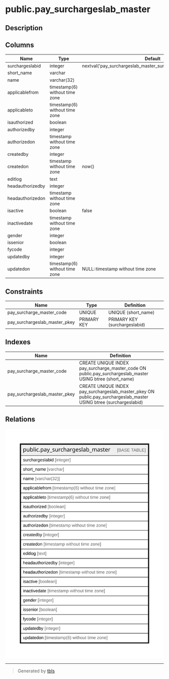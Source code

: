 # public.pay_surchargeslab_master

## Description

## Columns

| Name | Type | Default | Nullable | Children | Parents | Comment |
| ---- | ---- | ------- | -------- | -------- | ------- | ------- |
| surchargeslabid | integer | nextval('pay_surchargeslab_master_surchargeslabid_seq'::regclass) | false |  |  |  |
| short_name | varchar |  | true |  |  |  |
| name | varchar(32) |  | true |  |  |  |
| applicablefrom | timestamp(6) without time zone |  | true |  |  |  |
| applicableto | timestamp(6) without time zone |  | true |  |  |  |
| isauthorized | boolean |  | true |  |  |  |
| authorizedby | integer |  | true |  |  |  |
| authorizedon | timestamp without time zone |  | true |  |  |  |
| createdby | integer |  | true |  |  |  |
| createdon | timestamp without time zone | now() | true |  |  |  |
| editlog | text |  | true |  |  |  |
| headauthorizedby | integer |  | true |  |  |  |
| headauthorizedon | timestamp without time zone |  | true |  |  |  |
| isactive | boolean | false | true |  |  |  |
| inactivedate | timestamp without time zone |  | true |  |  |  |
| gender | integer |  | true |  |  |  |
| issenior | boolean |  | true |  |  |  |
| fycode | integer |  | true |  |  |  |
| updatedby | integer |  | true |  |  |  |
| updatedon | timestamp(6) without time zone | NULL::timestamp without time zone | true |  |  |  |

## Constraints

| Name | Type | Definition |
| ---- | ---- | ---------- |
| pay_surcharge_master_code | UNIQUE | UNIQUE (short_name) |
| pay_surchargeslab_master_pkey | PRIMARY KEY | PRIMARY KEY (surchargeslabid) |

## Indexes

| Name | Definition |
| ---- | ---------- |
| pay_surcharge_master_code | CREATE UNIQUE INDEX pay_surcharge_master_code ON public.pay_surchargeslab_master USING btree (short_name) |
| pay_surchargeslab_master_pkey | CREATE UNIQUE INDEX pay_surchargeslab_master_pkey ON public.pay_surchargeslab_master USING btree (surchargeslabid) |

## Relations

![er](public.pay_surchargeslab_master.svg)

---

> Generated by [tbls](https://github.com/k1LoW/tbls)
